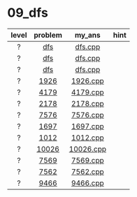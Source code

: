 # 09_dfs
| level | problem | my_ans | hint |
| :--: | :--: | :--: | :--: |
| ? | [dfs](https://www.acmicpc.net/problem/dfs) | [dfs.cpp](./dfs/dfs.cpp) |  |
| ? | [dfs](https://www.acmicpc.net/problem/dfs) | [dfs.cpp](./dfs/dfs.cpp) |  |
| ? | [dfs](https://www.acmicpc.net/problem/dfs) | [dfs.cpp](./dfs/dfs.cpp) |  |
| ? | [1926](https://www.acmicpc.net/problem/1926) | [1926.cpp](./1926/1926.cpp) |  |
| ? | [4179](https://www.acmicpc.net/problem/4179) | [4179.cpp](./4179/4179.cpp) |  |
| ? | [2178](https://www.acmicpc.net/problem/2178) | [2178.cpp](./2178/2178.cpp) |  |
| ? | [7576](https://www.acmicpc.net/problem/7576) | [7576.cpp](./7576/7576.cpp) |  |
| ? | [1697](https://www.acmicpc.net/problem/1697) | [1697.cpp](./1697/1697.cpp) |  |
| ? | [1012](https://www.acmicpc.net/problem/1012) | [1012.cpp](./1012/1012.cpp) |  |
| ? | [10026](https://www.acmicpc.net/problem/10026) | [10026.cpp](./10026/10026.cpp) |  |
| ? | [7569](https://www.acmicpc.net/problem/7569) | [7569.cpp](./7569/7569.cpp) |  |
| ? | [7562](https://www.acmicpc.net/problem/7562) | [7562.cpp](./7562/7562.cpp) |  |
| ? | [9466](https://www.acmicpc.net/problem/9466) | [9466.cpp](./9466/9466.cpp) |  |
